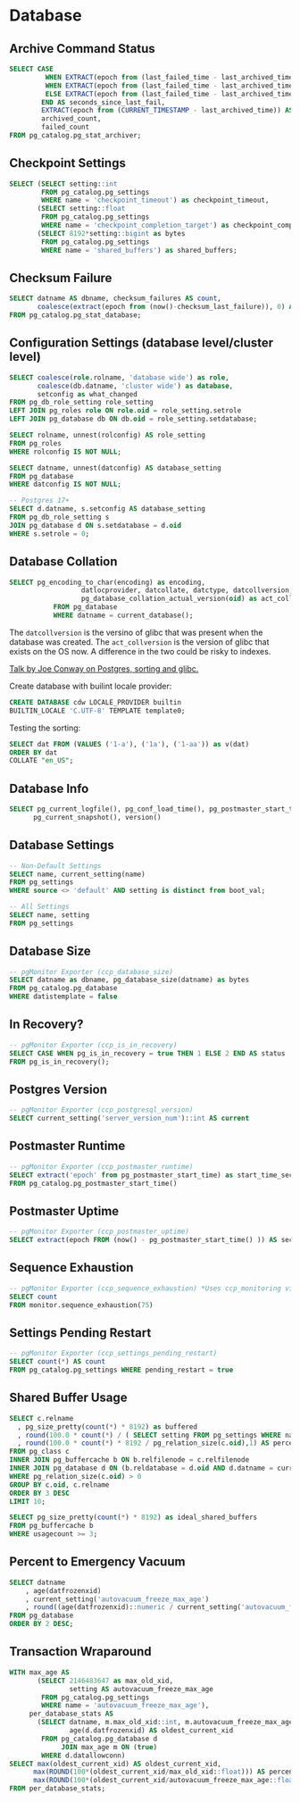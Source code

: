 # Database

## Archive Command Status

```sql
SELECT CASE 
         WHEN EXTRACT(epoch from (last_failed_time - last_archived_time)) IS NULL THEN 0
         WHEN EXTRACT(epoch from (last_failed_time - last_archived_time)) < 0 THEN 0
         ELSE EXTRACT(epoch from (last_failed_time - last_archived_time)) 
        END AS seconds_since_last_fail,
        EXTRACT(epoch from (CURRENT_TIMESTAMP - last_archived_time)) AS seconds_since_last_archive,
        archived_count,
        failed_count
FROM pg_catalog.pg_stat_archiver;
```

## Checkpoint Settings

```sql
SELECT (SELECT setting::int 
        FROM pg_catalog.pg_settings 
        WHERE name = 'checkpoint_timeout') as checkpoint_timeout, 
       (SELECT setting::float 
        FROM pg_catalog.pg_settings 
        WHERE name = 'checkpoint_completion_target') as checkpoint_completion_target,
       (SELECT 8192*setting::bigint as bytes 
        FROM pg_catalog.pg_settings 
        WHERE name = 'shared_buffers') as shared_buffers;
```

## Checksum Failure

```sql
SELECT datname AS dbname, checksum_failures AS count,
       coalesce(extract(epoch from (now()-checksum_last_failure)), 0) AS time_since_last_failure_seconds
FROM pg_catalog.pg_stat_database;
```

## Configuration Settings (database level/cluster level)

```sql
SELECT coalesce(role.rolname, 'database wide') as role, 
       coalesce(db.datname, 'cluster wide') as database, 
       setconfig as what_changed
FROM pg_db_role_setting role_setting
LEFT JOIN pg_roles role ON role.oid = role_setting.setrole
LEFT JOIN pg_database db ON db.oid = role_setting.setdatabase;
```

```sql
SELECT rolname, unnest(rolconfig) AS role_setting 
FROM pg_roles
WHERE rolconfig IS NOT NULL;

SELECT datname, unnest(datconfig) AS database_setting 
FROM pg_database
WHERE datconfig IS NOT NULL;

-- Postgres 17+
SELECT d.datname, s.setconfig AS database_setting
FROM pg_db_role_setting s
JOIN pg_database d ON s.setdatabase = d.oid
WHERE s.setrole = 0;
```

## Database Collation

```sql
SELECT pg_encoding_to_char(encoding) as encoding,
                  datlocprovider, datcollate, datctype, datcollversion,
                  pg_database_collation_actual_version(oid) as act_collversion
           FROM pg_database
           WHERE datname = current_database();
```

The `datcollversion` is the versino of glibc that was present when the database was created. The `act_collversion` is the version of glibc that exists on the OS now.  A difference in the two could be risky to indexes.

[Talk by Joe Conway on Postgres, sorting and glibc.](https://pgconf.in/conferences/pgconfin2025/program/proposals/825)

Create database with builint locale provider:

```sql
CREATE DATABASE cdw LOCALE_PROVIDER builtin
BUILTIN_LOCALE 'C.UTF-8' TEMPLATE template0;
```

Testing the sorting:

```sql
SELECT dat FROM (VALUES ('1-a'), ('1a'), ('1-aa')) as v(dat)
ORDER BY dat
COLLATE "en_US";
```

## Database Info

```sql
SELECT pg_current_logfile(), pg_conf_load_time(), pg_postmaster_start_time(),    
      pg_current_snapshot(), version()
```

## Database Settings

```sql
-- Non-Default Settings
SELECT name, current_setting(name) 
FROM pg_settings 
WHERE source <> 'default' AND setting is distinct from boot_val;
```

```sql
-- All Settings
SELECT name, setting 
FROM pg_settings
```

## Database Size

```sql
-- pgMonitor Exporter (ccp_database_size)
SELECT datname as dbname, pg_database_size(datname) as bytes 
FROM pg_catalog.pg_database 
WHERE datistemplate = false
```

## In Recovery?

```sql
-- pgMonitor Exporter (ccp_is_in_recovery)
SELECT CASE WHEN pg_is_in_recovery = true THEN 1 ELSE 2 END AS status 
FROM pg_is_in_recovery();
```

## Postgres Version

```sql
-- pgMonitor Exporter (ccp_postgresql_version)
SELECT current_setting('server_version_num')::int AS current
```

## Postmaster Runtime

```sql
-- pgMonitor Exporter (ccp_postmaster_runtime)
SELECT extract('epoch' from pg_postmaster_start_time) as start_time_seconds 
FROM pg_catalog.pg_postmaster_start_time()
```

## Postmaster Uptime

```sql
-- pgMonitor Exporter (ccp_postmaster_uptime)
SELECT extract(epoch FROM (now() - pg_postmaster_start_time() )) AS seconds;
```

## Sequence Exhaustion

```sql
-- pgMonitor Exporter (ccp_sequence_exhaustion) *Uses ccp_monitoring view*
SELECT count 
FROM monitor.sequence_exhaustion(75)
```

## Settings Pending Restart

```sql
-- pgMonitor Exporter (ccp_settings_pending_restart)
SELECT count(*) AS count 
FROM pg_catalog.pg_settings WHERE pending_restart = true
```

## Shared Buffer Usage

```sql
SELECT c.relname
  , pg_size_pretty(count(*) * 8192) as buffered
  , round(100.0 * count(*) / ( SELECT setting FROM pg_settings WHERE name='shared_buffers')::integer,1) AS buffers_percent
  , round(100.0 * count(*) * 8192 / pg_relation_size(c.oid),1) AS percent_of_relation
FROM pg_class c
INNER JOIN pg_buffercache b ON b.relfilenode = c.relfilenode
INNER JOIN pg_database d ON (b.reldatabase = d.oid AND d.datname = current_database())
WHERE pg_relation_size(c.oid) > 0
GROUP BY c.oid, c.relname
ORDER BY 3 DESC
LIMIT 10;
```

```sql
SELECT pg_size_pretty(count(*) * 8192) as ideal_shared_buffers
FROM pg_buffercache b
WHERE usagecount >= 3;
```

## Percent to Emergency Vacuum

```sql
SELECT datname
    , age(datfrozenxid)
    , current_setting('autovacuum_freeze_max_age')
    , round((age(datfrozenxid)::numeric / current_setting('autovacuum_freeze_max_age')::numeric)*100) pct_to_emer_vacuum
FROM pg_database
ORDER BY 2 DESC;
```

## Transaction Wraparound

```sql
WITH max_age AS 
       (SELECT 2146483647 as max_old_xid, 
               setting AS autovacuum_freeze_max_age 
        FROM pg_catalog.pg_settings 
        WHERE name = 'autovacuum_freeze_max_age'), 
     per_database_stats AS 
       (SELECT datname, m.max_old_xid::int, m.autovacuum_freeze_max_age::int,
               age(d.datfrozenxid) AS oldest_current_xid 
        FROM pg_catalog.pg_database d 
             JOIN max_age m ON (true) 
        WHERE d.datallowconn)
SELECT max(oldest_current_xid) AS oldest_current_xid, 
      max(ROUND(100*(oldest_current_xid/max_old_xid::float))) AS percent_towards_wraparound,      
      max(ROUND(100*(oldest_current_xid/autovacuum_freeze_max_age::float))) AS percent_towards_emergency_autovac 
FROM per_database_stats;
```
